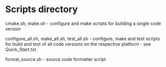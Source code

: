 
Scripts directory
=================

cmake.sh, make.sh - configure and make scripts for building a single code
  version

configure_all.sh, make_all.sh, test_all.sh - configure, make and test
  scripts for build and test of all code versions on the respective
  platform - see Quick_Start.txt.

format_source.sh - source code formatter script

